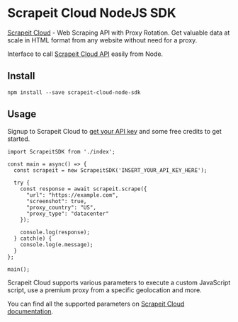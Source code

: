 # Scrapeit Cloud NodeJS SDK
[Scrapeit Cloud](https://scrape-it.cloud/) - Web Scraping API with Proxy Rotation. Get valuable data at scale in HTML format from any website without need for a proxy.

Interface to call [Scrapeit Cloud API](https://scrape-it.cloud/) easily from Node.

## Install

    npm install --save scrapeit-cloud-node-sdk

## Usage
Signup to Scrapeit Cloud to  [get your API key](https://app.scrape-it.cloud/sign-up)  and some free credits to get started.

    import ScrapeitSDK from './index';

    const main = async() => {
      const scrapeit = new ScrapeitSDK('INSERT_YOUR_API_KEY_HERE');

      try {
        const response = await scrapeit.scrape({
          "url": "https://example.com",
          "screenshot": true,
          "proxy_country": "US",
          "proxy_type": "datacenter"
        });

        console.log(response);
      } catch(e) {
        console.log(e.message);
      }
    };

    main();

Scrapeit Cloud supports various parameters to execute a custom JavaScript script, use a premium proxy from a specific geolocation and more.

You can find all the supported parameters on [Scrapeit Cloud documentation](https://scrape-it.cloud/docs/).

